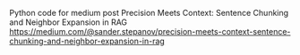 Python code for medium post
Precision Meets Context: Sentence Chunking and Neighbor Expansion in RAG
https://medium.com/@sander.stepanov/precision-meets-context-sentence-chunking-and-neighbor-expansion-in-rag

